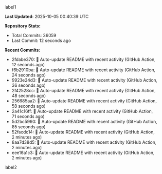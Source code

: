 
label1 
<!-- ACTIVITY_START -->
**Last Updated:** 2025-10-05 00:40:39 UTC

**Repository Stats:**
- Total Commits: 36059
- Last Commit: 12 seconds ago

**Recent Commits:**
- 2fdabe370: 🤖 Auto-update README with recent activity (GitHub Action, 12 seconds ago)
- f6b2910ba: 🤖 Auto-update README with recent activity (GitHub Action, 24 seconds ago)
- 9923e24d3: 🤖 Auto-update README with recent activity (GitHub Action, 36 seconds ago)
- 2f42528cc: 🤖 Auto-update README with recent activity (GitHub Action, 48 seconds ago)
- 256685aa2: 🤖 Auto-update README with recent activity (GitHub Action, 58 seconds ago)
- 2a41c16ff: 🤖 Auto-update README with recent activity (GitHub Action, 71 seconds ago)
- 5d2bc5990: 🤖 Auto-update README with recent activity (GitHub Action, 85 seconds ago)
- 52facdc14: 🤖 Auto-update README with recent activity (GitHub Action, 2 minutes ago)
- 8aa7d38d5: 🤖 Auto-update README with recent activity (GitHub Action, 2 minutes ago)
- eee16a1c3: 🤖 Auto-update README with recent activity (GitHub Action, 2 minutes ago)
<!-- ACTIVITY_END -->

label2
